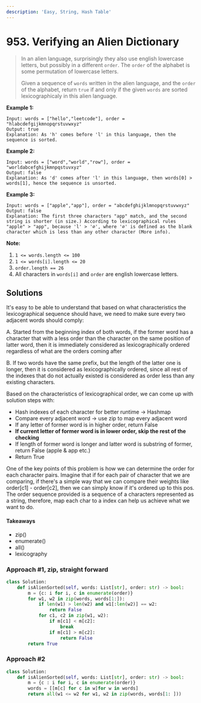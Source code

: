 ```yaml
---
description: 'Easy, String, Hash Table'
---
```


# 953. Verifying an Alien Dictionary

> In an alien language, surprisingly they also use english lowercase letters, but possibly in a different `order`. The `order` of the alphabet is some permutation of lowercase letters.
>
> Given a sequence of `words` written in the alien language, and the `order` of the alphabet, return `true` if and only if the given `words` are sorted lexicographicaly in this alien language.

**Example 1:**

```text
Input: words = ["hello","leetcode"], order = "hlabcdefgijkmnopqrstuvwxyz"
Output: true
Explanation: As 'h' comes before 'l' in this language, then the sequence is sorted.
```

**Example 2:**

```text
Input: words = ["word","world","row"], order = "worldabcefghijkmnpqstuvxyz"
Output: false
Explanation: As 'd' comes after 'l' in this language, then words[0] > words[1], hence the sequence is unsorted.
```

**Example 3:**

```text
Input: words = ["apple","app"], order = "abcdefghijklmnopqrstuvwxyz"
Output: false
Explanation: The first three characters "app" match, and the second string is shorter (in size.) According to lexicographical rules "apple" > "app", because 'l' > '∅', where '∅' is defined as the blank character which is less than any other character (More info).
```

**Note:**

1. `1 <= words.length <= 100`
2. `1 <= words[i].length <= 20`
3. `order.length == 26`
4. All characters in `words[i]` and `order` are english lowercase letters.

## Solutions

It's easy to be able to understand that based on what characteristics the lexicographical sequence should have, we need to make sure every two adjacent words should comply:

A. Started from the beginning index of both words, if the former word has a character that with a less order than the character on the same position of latter word, then it is immediately considered as lexicographically ordered regardless of what are the orders coming after

B. If two words have the same prefix, but the length of the latter one is longer, then it is considered as lexicographically ordered, since all rest of the indexes that do not actually existed is considered as order less than any existing characters.

Based on the characteristics of lexicographical order, we can come up with solution steps with:

* Hash indexes of each character for better runtime -&gt; Hashmap
* Compare every adjacent word -&gt; use zip to map every adjacent word
* If any letter of former word is in higher order, return False
* **If current letter of former word is in lower order, skip the rest of the checking**
* If length of former word is longer and latter word is substring of former, return False \(apple & app etc.\)
* Return True

One of the key points of this problem is how we can determine the order for each character pairs. Imagine that if for each pair of character that we are comparing, if there's a simple way that we can compare their weights like order\[c1\] - order\[c2\], then we can simply know if it's ordered up to this pos. The order sequence provided is a sequence of a characters represented as a string, therefore, map each char to a index can help us achieve what we want to do.

#### Takeaways

* zip\(\)
* enumerate\(\)
* all\(\)
* lexicography

### Approach \#1, zip, straight forward

```python
class Solution:
    def isAlienSorted(self, words: List[str], order: str) -> bool:
        m = {c: i for i, c in enumerate(order)}
        for w1, w2 in zip(words, words[1:]):
            if len(w1) > len(w2) and w1[:len(w2)] == w2:
                return False
            for c1, c2 in zip(w1, w2):
                if m[c1] < m[c2]:
                    break
                if m[c1] > m[c2]:
                    return False
        return True
```

### Approach \#2

```python
class Solution:
    def isAlienSorted(self, words: List[str], order: str) -> bool:
        m = {c : i for i, c in enumerate(order)}
        words = [[m[c] for c in w]for w in words]
        return all(w1 <= w2 for w1, w2 in zip(words, words[1: ]))
```

